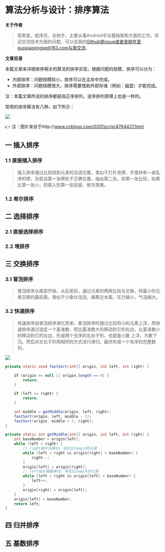 # 算法分析与设计：排序算法

**关于作者**

>郭孝星，程序员，吉他手，主要从事Android平台基础架构方面的工作，欢迎交流技术方面的问题，可以去我的[Github](https://github.com/guoxiaoxing)提issue或者发邮件至guoxiaoxingse@163.com与我交流。

**文章目录**

本篇文章来详细排序相关的算法的排序实现，根据问题的规模，排序可以分为：

- 内部排序：问题规模较小，排序可以在主存中完成。
- 外部排序：问题规模很大，排序需要借助外部存储（例如：磁盘）才能完成。

注：本篇文章所说的排序都是指正序排列，逆序排列原理上也是一样的。

常用的排序算法有八种，如下所示：

<img src="https://github.com/guoxiaoxing/data-structure-and-algorithm/raw/master/art/sort/sort_algorithm.jpg"/>

👉 注：图片来自于http://www.cnblogs.com/0201zcr/p/4764427.html

## 一 插入排序

### 1.1 直接插入排序

>插入排序通过比较找到元素的合适位置，类似于打扑克牌，手里持有一桌乱序的牌，先假设第一张牌处于正确位置，抽出第二张，和第一张比较，如果比第一张小，则插入到第一张前面，依次类推。

### 1.2 希尔排序

## 二 选择排序

### 2.1 直接选择排序

### 2.2 堆排序

## 三 交换排序

### 3.1 冒泡排序

>冒泡排序从尾部开始，从后至前，通过元素的两两比较与交换，将最小的元素交换的最前面。类似于小鱼吐泡泡，越靠近水面，压力越小，气泡越大。

### 3.2 快速排序

> 快速排序由冒泡排序演化而来，冒泡排序时通过比较将小的元素上浮，而快速排序通过选定一个基准数，把比基准数大的移动到它的右边，比基准数小的移动到它的左边，形成两个无序的左右子列，也就是小数
上浮，大数下沉。然后对左右子列用相同的方式进行递归。最终形成一个有序的完整数列。

<img src="https://github.com/guoxiaoxing/data-structure-and-algorithm/raw/master/art/sort/sort_fast.png"/>

```java
private static void fastSort(int[] origin, int left, int right) {

    if (origin == null || origin.length == 0) {
        return;
    }

    if (left >= right) {
        return;
    }

    int middle = getMiddle(origin, left, right);
    fastSort(origin, left, middle - 1);
    fastSort(origin, middle + 1, right);
}

private static int getMiddle(int[] origin, int left, int right) {
    int baseNumber = origin[left];
    while (left < right) {
        // right指针先移动，寻找比temp小的元素
        while (left < right && origin[right] > baseNumber) {
            right--;
        }
        origin[left] = origin[right];
        // left指针接着移动，寻找比temp大的元素
        while (left < right && origin[left] < baseNumber) {
            left++;
        }
        origin[right] = origin[left];
    }
    origin[left] = baseNumber;
    return left;
}
```

## 四 归并排序



## 五 基数排序
